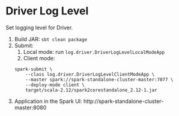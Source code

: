 # Driver Log Level
Set logging level for Driver.

1. Build JAR: `sbt clean package`
2. Submit:
    1. Local mode: run `log.driver.DriverLogLevelLocalModeApp`
    2. Client mode:
    ```
    spark-submit \
        --class log.driver.DriverLogLevelClientModeApp \
        --master spark://spark-standalone-cluster-master:7077 \
        --deploy-mode client \
        target/scala-2.12/spark2corestandalone_2.12-1.jar
    ```
5. Application in the Spark UI: http://spark-standalone-cluster-master:8080